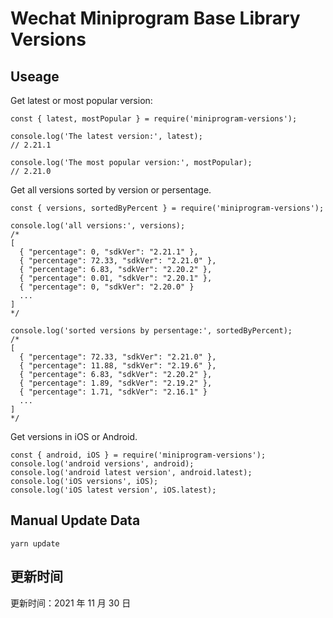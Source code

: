 
# Wechat Miniprogram Base Library Versions

## Useage

Get latest or most popular version:

```;
const { latest, mostPopular } = require('miniprogram-versions');

console.log('The latest version:', latest);
// 2.21.1

console.log('The most popular version:', mostPopular);
// 2.21.0

```

Get all versions sorted by version or persentage.

```
const { versions, sortedByPercent } = require('miniprogram-versions');

console.log('all versions:', versions);
/*
[
  { "percentage": 0, "sdkVer": "2.21.1" },
  { "percentage": 72.33, "sdkVer": "2.21.0" },
  { "percentage": 6.83, "sdkVer": "2.20.2" },
  { "percentage": 0.01, "sdkVer": "2.20.1" },
  { "percentage": 0, "sdkVer": "2.20.0" }
  ...
]
*/

console.log('sorted versions by persentage:', sortedByPercent);
/*
[
  { "percentage": 72.33, "sdkVer": "2.21.0" },
  { "percentage": 11.88, "sdkVer": "2.19.6" },
  { "percentage": 6.83, "sdkVer": "2.20.2" },
  { "percentage": 1.89, "sdkVer": "2.19.2" },
  { "percentage": 1.71, "sdkVer": "2.16.1" }
  ...
]
*/
```

Get versions in iOS or Android.

```
const { android, iOS } = require('miniprogram-versions');
console.log('android versions', android);
console.log('android latest version', android.latest);
console.log('iOS versions', iOS);
console.log('iOS latest version', iOS.latest);
```

## Manual Update Data

```
yarn update
```

## 更新时间

更新时间：2021 年 11 月 30 日
